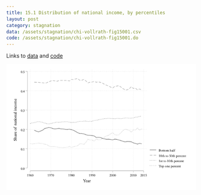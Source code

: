 ```yaml
---
title: 15.1 Distribution of national income, by percentiles
layout: post
category: stagnation
data: /assets/stagnation/chi-vollrath-fig15001.csv
code: /assets/stagnation/chi-vollrath-fig15001.do
---
```


Links to [data](/assets/stagnation/chi-vollrath-fig15001.csv) and [code](/assets/stagnation/chi-vollrath-fig15001.do) 

![15.1 Distribution of national income, by percentiles](/assets/stagnation/chi-vollrath-fig15001.png)
